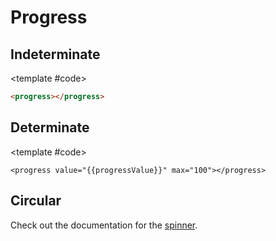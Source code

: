 <script setup>
	import { ref } from "vue"
	import { useIntervalFn } from '@vueuse/core'
	import Example from "../../.vitepress/theme/app/components/Example.vue"

	const progressValue = ref(10)

	useIntervalFn(() => {
		if (progressValue.value >= 100) {
			progressValue.value = 10
		} else {
			progressValue.value += 10
		}
	}, 3000)
</script>

# Progress

## Indeterminate

<Example>
<template #example>
<progress></progress>
</template>

<template #code>

```html
<progress></progress>
```

</template>
</Example>

## Determinate

<Example>
<template #example>
<progress :value="progressValue" max="100"></progress>
</template>

<template #code>

```html-vue
<progress value="{{progressValue}}" max="100"></progress>
```

</template>
</Example>

## Circular

Check out the documentation for the [spinner](/components/feedback/spinner).
